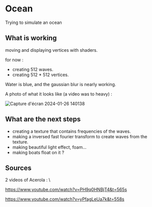 # Ocean
 Trying to simulate an ocean

## What is working
moving and displaying vertices with shaders.
  
for now :
- creating 512 waves.
- creating 512 * 512 vertices.

Water is blue, and the gaussian blur is nearly working.

A photo of what it looks like (a video was to heavy) :

![Capture d'écran 2024-01-26 140138](https://github.com/RemiCazoulat/Ocean-simulation/assets/61828714/9a0f32f2-edec-4012-b028-5a0177da4356)




## What are the next steps
- creating a texture that contains frequencies of the waves.
- making a inversed fast fourier transform to create waves from the texture.
- making beautiful light effect, foam...
- making boats float on it ?
## Sources
2 videos of Acerola : \

https://www.youtube.com/watch?v=PH9q0HNBjT4&t=565s

https://www.youtube.com/watch?v=yPfagLeUa7k&t=558s

